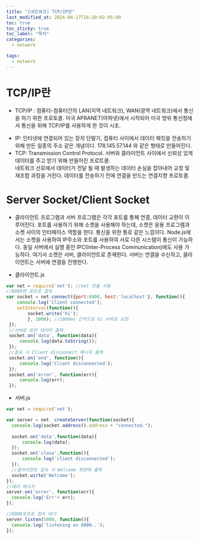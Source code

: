 ```yaml
---
title: "[네트워크] TCP/IP란"
last_modified_at: 2024-04-17T16:20:02-05:00
toc: true
toc_sticky: true
toc_label: "목차"
categories:
  - network

tags:
  - network
---
```


# TCP/IP란    
+ TCP/IP : 컴퓨터-컴퓨터간의 LAN(지역 네트워크), WAN(광역 네트워크)에서 통신을 하기 위한 프로토콜.
미국 APRANET(아파넷)에서 시작되어 미국 방위 통신청에서 통신을 위해 TCP/IP를 사용하게 한 것이 시초.     
* IP: 인터넷에 연결되어 있는 장치 단말기, 컴퓨터 사이에서 데이터 패킷을 전송하기 위해 만든 일종의 주소 같은 개념이다.
178.145.57.144 와 같은 형태로 만들어진다. 
* TCP: Transmission Control Protocol. 서버와 클라이언트 사이에서 신뢰성 있게 데이터를 주고 받기 위해 만들어진 프로트콜.    
네트워크 선로에서 데이터가 전달 될 때 발생하는 데이터 손실을 잡아내어 교정 및 재조합 과정을 거친다. 데이터를 전송하기 전에 연결을 만드는 연결지향 프로토콜.     

# Server Socket/Client Socket
+ 클라이언트 프로그램과 서버 프로그램은 각각 포트를 통해 연결, 데이터 교환이 이루어진다. 포트를 사용하기 위해 소켓을 사용해야 하는데, 
소켓은 응용 프로그램과 소켓 사이의 인터페이스 역할을 한다. 통신을 위한 통로 같은 느낌이다. Node.js에서는 소켓을 사용하여 IP주소와 포트를 사용하여 
서로 다른 시스템이 통신이 가능하다. 동일 서버에서 실행 중인 IPC(Inter-Process Communication)에도 사용 가능하다. 여기서 소켓은 서버, 클라이언트로 존재한다. 
서버는 연결을 수신하고, 클라이언트는 서버에 연결을 진행한다. 

* 클라이언트.js
```javascript
var net = require('net'); //net 모듈 사용
//8000번 포트로 접속 
var socket = net.connect({port:8000, host:'localhost'}, function(){
    console.log('Client connected');
    setInterval(function(){
        socket.write('hi');
        }, 1000); //1000ms 간격으로 hi 서버로 요청
 });
 //서버로 받은 데이터 출력
 socket.on('data', function(data){
     console.log(data.toString());
 });
 //종료 시 Client disconnect 메시지 출력
 socket.on('end', function(){
     console.log('Client disconnected');
 });
 socket.on('error', function(err){
     console.log(err);
 });
 ```
 
 * 서버.js
 ```javascript
var net = require('net');

var server = net. createServer(function(socket){
   console.log(socket.address().address + "connected.");
    
   socket.on('data',function(data){
       console.log(data);
   });
   socket.on('close',function(){
       console.log('client disconnected');
   });
   //클라이언트 접속 시 Welcome 화면에 출력
   socket.wirte('Welcome');
});
//에러 메시지
server.on('error', function(err){
   console.log('Err'+ err);
});

//8000포트로 접속 대기
server.listen(5000, function(){
   console.log('listening on 8000..');
});